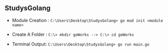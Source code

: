 StudysGolang
-------------------------------------------------------
- Module Creation :
``` C:\Users\Desktop\StudysGolang> go mod init <module name> ```

- Create A Folder : 
``` C:\> mkdir goWorks --> C:\> cd goWorks ```

- Terminal Output: ``` C:\Users\Desktop\StudysGolang> go run main.go ```
